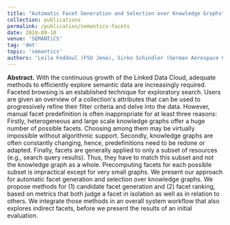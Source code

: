 ```yaml
---
title: "Automatic Facet Generation and Selection over Knowledge Graphs"
collection: publications
permalink: /publication/semantics-facets
date: 2019-09-10
venue: 'SEMANTiCS'
tag: 'dmt'
topic: 'semantics'
authors: 'Leila Feddoul (FSU Jena), Sirko Schindler (German Aerospace Center), and Frank Löffler (FSU Jena)'
---
```


**Abstract.** With the continuous growth of the Linked Data Cloud, adequate methods to efficiently explore semantic data are increasingly required. Faceted browsing is an established technique for exploratory search. Users are given an overview of a collection's attributes that can be used to progressively refine their filter criteria and delve into the data. However, manual facet predefinition is often inappropriate for at least three reasons: Firstly, heterogeneous and large scale knowledge graphs offer a huge number of possible facets. Choosing among them may be virtually impossible without algorithmic support. Secondly, knowledge graphs are often constantly changing, hence, predefinitions need to be redone or adapted. Finally, facets are generally applied to only a subset of resources (e.g., search query results). Thus, they have to match this subset and not the knowledge graph as a whole. Precomputing facets for each possible subset is impractical except for very small graphs. We present our approach for automatic facet generation and selection over knowledge graphs. We propose methods for (1) candidate facet generation and (2) facet ranking, based on metrics that both judge a facet in isolation as well as in relation to others. We integrate those methods in an overall system workflow that also explores indirect facets, before we present the results of an initial evaluation.
